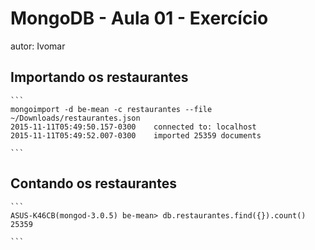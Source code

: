 # MongoDB - Aula 01 - Exercício
autor: Ivomar

## Importando os restaurantes

    ```
    mongoimport -d be-mean -c restaurantes --file ~/Downloads/restaurantes.json 
    2015-11-11T05:49:50.157-0300	connected to: localhost
    2015-11-11T05:49:52.007-0300	imported 25359 documents

    ```

## Contando os restaurantes

    ```
    ASUS-K46CB(mongod-3.0.5) be-mean> db.restaurantes.find({}).count()
    25359

    ```

